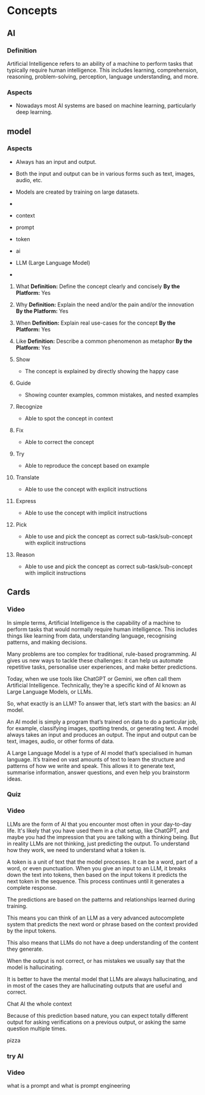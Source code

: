 # Concepts

## AI

### Definition

Artificial Intelligence refers to an ability of a machine to perform tasks that typically require
human intelligence. This includes learning, comprehension, reasoning, problem-solving, perception,
language understanding, and more.

### Aspects

 - Nowadays most AI systems are based on machine learning, particularly deep learning.


## model

### Aspects

 - Always has an input and output.
 - Both the input and output can be in various forms such as text, images, audio, etc.
 - Models are created by training on large datasets.
 -




 - context
 - prompt
 - token
 - ai
 - LLM (Large Language Model)
 -



1. What
   **Definition:** Define the concept clearly and concisely
   **By the Platform:** Yes
2. Why
   **Definition:** Explain the need and/or the pain and/or the innovation
   **By the Platform:** Yes
3. When
   **Definition:** Explain real use-cases for the concept
   **By the Platform:** Yes
4. Like
   **Definition:** Describe a common phenomenon as metaphor
   **By the Platform:** Yes
4. Show

    - The concept is explained by directly showing the happy case
5. Guide
    - Showing counter examples, common mistakes, and nested examples
6. Recognize
    - Able to spot the concept in context
7. Fix
    - Able to correct the concept
8. Try
    - Able to reproduce the concept based on example
9. Translate
    - Able to use the concept with explicit instructions
10. Express
    - Able to use the concept with implicit instructions
11. Pick
    - Able to use and pick the concept as correct sub-task/sub-concept with explicit instructions
12. Reason
    - Able to use and pick the concept as correct sub-task/sub-concept with implicit instructions




## Cards


### Video

In simple terms, Artificial Intelligence is the capability of a machine to perform tasks that would normally require human intelligence. This includes things like learning from data, understanding language, recognising patterns, and making decisions.

Many problems are too complex for traditional, rule-based programming. AI gives us new ways to tackle these challenges: it can help us automate repetitive tasks, personalise user experiences, and make better predictions.

Today, when we use tools like ChatGPT or Gemini, we often call them Artificial Intelligence. Technically, they’re a specific kind of AI known as Large Language Models, or LLMs.

So, what exactly is an LLM? To answer that, let’s start with the basics: an AI model.

An AI model is simply a program that’s trained on data to do a particular job, for example, classifying images, spotting trends, or generating text. A model always takes an input and produces an output. The input and output can be text, images, audio, or other forms of data.

A Large Language Model is a type of AI model that’s specialised in human language. It’s trained on vast amounts of text to learn the structure and patterns of how we write and speak. This allows it to generate text, summarise information, answer questions, and even help you brainstorm ideas.

### Quiz



### Video

LLMs are the form of AI that you encounter most often in your day-to-day life. It's likely that
you have used them in a chat setup, like ChatGPT, and maybe you had the impression that you are
talking with a thinking being. But in reality LLMs are not thinking, just predicting the output.
To understand how they work, we need to understand what a token is.

A token is a unit of text that the model processes. It can be a word, part of a word, or even
punctuation. When you give an input to an LLM, it breaks down the text into tokens,
then based on the input tokens it predicts the next token in the sequence. This process continues
until it generates a complete response.

The predictions are based on the patterns and relationships learned during training.

This means you can think of an LLM as a very advanced autocomplete system that predicts the next
word or phrase based on the context provided by the input tokens.

This also means that LLMs do not have a deep understanding of the content they generate.

When the output is not correct, or has mistakes we usually say that the model is hallucinating.

It is better to have the mental model that LLMs are always hallucinating, and in most of the
cases they are hallucinating outputs that are useful and correct.




Chat AI the whole context

Because of this prediction based nature, you can expect totally different output for asking
verifications on a previous output, or asking the same question multiple times.

pizza

### try AI

### Video

what is a prompt and what is prompt engineering
